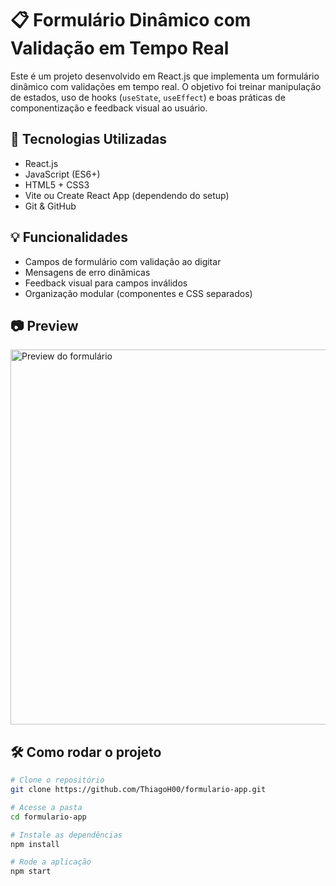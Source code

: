 # 📋 Formulário Dinâmico com Validação em Tempo Real

Este é um projeto desenvolvido em React.js que implementa um formulário dinâmico com validações em tempo real. O objetivo foi treinar manipulação de estados, uso de hooks (`useState`, `useEffect`) e boas práticas de componentização e feedback visual ao usuário.

## 🚀 Tecnologias Utilizadas

- React.js
- JavaScript (ES6+)
- HTML5 + CSS3
- Vite ou Create React App (dependendo do setup)
- Git & GitHub

## 💡 Funcionalidades

- Campos de formulário com validação ao digitar
- Mensagens de erro dinâmicas
- Feedback visual para campos inválidos
- Organização modular (componentes e CSS separados)

## 📷 Preview

<img src="assets/formulario-preview.png" alt="Preview do formulário" width="600" />

## 🛠️ Como rodar o projeto

```bash
# Clone o repositório
git clone https://github.com/ThiagoH00/formulario-app.git

# Acesse a pasta
cd formulario-app

# Instale as dependências
npm install

# Rode a aplicação
npm start

